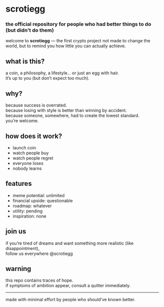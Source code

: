 # scrotiegg

### the official repository for people who had better things to do (but didn't do them)

welcome to **scrotiegg** — the first crypto project not made to change the world, but to remind you how little you can actually achieve.

## what is this?

a coin, a philosophy, a lifestyle… or just an egg with hair.  
it’s up to you (but don’t expect too much).

## why?

because success is overrated.  
because losing with style is better than winning by accident.  
because someone, somewhere, had to create the lowest standard.  
you’re welcome.

## how does it work?

- launch coin  
- watch people buy  
- watch people regret  
- everyone loses  
- nobody learns

## features

- meme potential: unlimited  
- financial upside: questionable  
- roadmap: whatever  
- utility: pending  
- inspiration: none

## join us

if you’re tired of dreams and want something more realistic (like disappointment),  
follow us everywhere @scrotiegg

## warning

this repo contains traces of hope.  
if symptoms of ambition appear, consult a quitter immediately.

---

made with minimal effort by people who should’ve known better.
